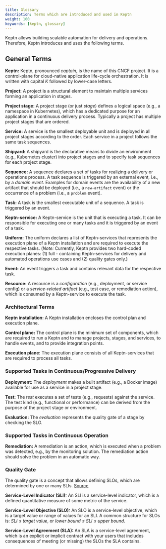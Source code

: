 ```yaml
---
title: Glossary
description: Terms which are introduced and used in Keptn
weight: 100
keywords: [keptn, glossary]
---
```


Keptn allows building scalable automation for delivery and operations. Therefore, Keptn introduces and uses the following terms.

## General Terms

**Keptn:** Keptn, pronounced *captain*, is the name of this CNCF project. It is a control-plane for cloud-native application life-cycle orchestration. It is written with capital *K* followed by lower-case letters.

**Project:** A project is a structural element to maintain multiple services forming an application in stages.

**Project stage:** A project stage (or just *stage*) defines a logical space (e.g., a namespace in Kubernetes), which has a dedicated purpose for an application in a continuous delivery process. Typically a project has multiple project stages that are ordered.

**Service:** A service is the smallest deployable unit and is deployed in all project stages according to the order. Each service in a project follows the same task sequences.

**Shipyard:** A shipyard is the declarative means to divide an environment (e.g., Kubernetes cluster) into project stages and to specify task sequences for each project stage.

**Sequence:** A sequence declares a set of tasks for realizing a delivery or operations process. A task sequence is triggered by an external event, i.e., by a *domain event*. Examples for domain events are the availability of a new artifact that should be deployed (i.e., a `new-artifact` event) or the occurrence of a problem (i.e., a `problem` event).

**Task:** A task is the smallest executable unit of a sequence. A task is triggered by an event.

**Keptn-service:** A Keptn-service is the unit that is executing a task. It can be responsible for executing one or many tasks and it is triggered by an event of a task.

**Uniform:** The uniform declares a list of Keptn-services that represents the execution plane of a Keptn installation and are required to execute the respective tasks. (*Note:* Currently, Keptn provides two hard-coded execution planes: (1) full - containing Keptn-services for delivery and automated operations use cases and (2) quality gates only.)

**Event:** An event triggers a task and contains relevant data for the respective task.

**Resource:** A resource is a *configuration* (e.g., deployment, or service config) or a *service-related artifact* (e.g., test case, or remediation action), which is consumed by a Keptn-service to execute the task.  

### Architectural Terms

**Keptn installation:** A Keptn installation encloses the control plan and execution plane.

**Control plane:** The control plane is the minimum set of components, which are required to run a Keptn and to manage projects, stages, and services, to handle events, and to provide integration points.

**Execution plane:** The execution plane consists of all Keptn-services that are required to process all tasks.

### Supported Tasks in Continuous/Progressive Delivery

**Deployment:** The *deployment* makes a built artifact (e.g., a Docker image) available for use as a service in a project stage.

**Test:** The *test* executes a set of tests (e.g., requests) against the service. The test kind (e.g., functional or performance) can be derived from the purpose of the project stage or environment.

**Evaluation:** The *evaluation* represents the quality gate of a stage by checking the SLO.

### Supported Tasks in Continuous Operation

**Remediation:** A remediation is an action, which is executed when a problem was detected, e.g., by the monitoring solution. The remediation action should solve the problem in an automatic way.

### Quality Gate

The quality gate is a concept that allows defining SLOs, which are determined by one or many SLIs. [Source](https://landing.google.com/sre/sre-book/chapters/service-level-objectives/)

**Service-Level Indicator (SLI):** An SLI is a service-level indicator, which is a defined quantitative measure of some metric of the service.

**Service-Level Objective (SLO):** An SLO is a service-level objective, which is a target value or range of values for an SLI. A common structure for SLOs is: *SLI ≤ target value*, or *lower bound ≤ SLI ≤ upper bound*.

**Service-Level Agreement (SLA):** An SLA is a service-level agreement, which is an explicit or implicit contract with your users that includes consequences of meeting (or missing) the SLOs the SLA contains.
